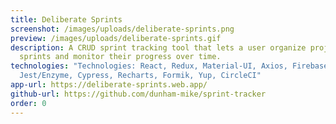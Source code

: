 ```yaml
---
title: Deliberate Sprints
screenshot: /images/uploads/deliberate-sprints.png
preview: /images/uploads/deliberate-sprints.gif
description: A CRUD sprint tracking tool that lets a user organize projects and
  sprints and monitor their progress over time.
technologies: "Technologies: React, Redux, Material-UI, Axios, Firebase,
  Jest/Enzyme, Cypress, Recharts, Formik, Yup, CircleCI"
app-url: https://deliberate-sprints.web.app/
github-url: https://github.com/dunham-mike/sprint-tracker
order: 0
---
```

